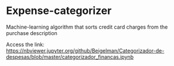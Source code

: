 # Expense-categorizer
Machine-learning algorithm that sorts credit card charges from the purchase description

Access the link:
https://nbviewer.jupyter.org/github/Beigelman/Categorizador-de-despesas/blob/master/categorizador_financas.ipynb
